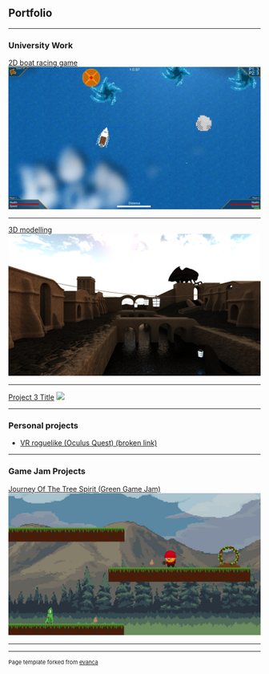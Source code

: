 ## Portfolio

---

### University Work

[2D boat racing game](/2DBoatRacingGame)
<img src="images/2DBoatPreview.jpg?raw=true"/>

---
[3D modelling](/3DModelling)
<img src="images/3DModellingPreview.jpg?raw=true"/>

---
[Project 3 Title](http://example.com/)
<img src="images/dummy_thumbnail.jpg?raw=true"/>

---

### Personal projects

- [VR roguelike (Oculus Quest) (broken link)](http://example.com/)


---

### Game Jam Projects

[Journey Of The Tree Spirit (Green Game Jam)](https://sebboscruff.itch.io/journey-of-the-tree-spirit)
<img src="images/GreenJam.jpg?raw=true"/>

---


---
<p style="font-size:11px">Page template forked from <a href="https://github.com/evanca/quick-portfolio">evanca</a></p>
<!-- Remove above link if you don't want to attibute -->
